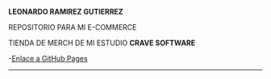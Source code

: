 **LEONARDO RAMIREZ GUTIERREZ**

REPOSITORIO PARA MI E-COMMERCE

TIENDA DE MERCH DE MI ESTUDIO __CRAVE SOFTWARE__

-[Enlace a GitHub Pages](https://leeondechino.github.io/CraveSoftware_e-Commerce/)

----
